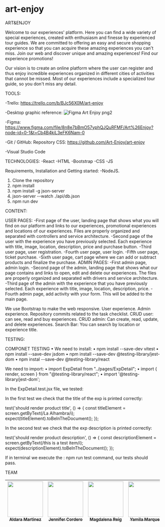# art-enjoy

ART&ENJOY

Welcome to our experiences' platform. Here you can find a wide variety of special experiences, created with enthusiasm and finesse by experienced tour guides. We are committed to offering an easy and secure shopping experience so that you can acquire these amazing experiences you can't miss. Join our web and discover unique and amazing experiences! Find our experience promotions!

Our vision is to create an online platform where the user can register and thus enjoy incredible experiences organized in different cities of activities that cannot be missed. Most of our experiences include a specialized tour guide, so you don't miss any detail.

TOOLS:

-Trello:
https://trello.com/b/BJc56X0M/art-enjoy

-Desktop graphic reference:
![Figma Art Enjoy png2](https://user-images.githubusercontent.com/117833121/228344491-07f0b076-9d68-4098-a8cb-9ee33928352b.png)

-Figma:
https://www.figma.com/file/8n8e7bBmO57yphQJQuRFMF/Art%26Enjoy?node-id=0-1&t=Cb4B4kiL3eFK6Nam-0

-Git / GitHub:
Repository CSS: https://github.com/Art-Enjoy/art-enjoy

-Visual Studio Code

TECHNOLOGIES:
-React
-HTML
-Bootstrap
-CSS
-JS


Requirements, Installation and Getting started:
-NodeJS.

1) Clone the repository
2) npm install
3) npm install -g json-server
4) json-server --watch ./api/db.json
5) npm run dev

CONTENT:

USER PAGES:
-First page of the user, landing page that shows what you will find on our platform and links to our experiences, promotional experiences and locations of our experiences.
Files are properly organized and separated with controllers and service architecture.
-Second page of the user with the experience you have previously selected.
Each experience with title, image, location, description, price and purchase button.
-Third user page, user registration.
-Fourth user page, user login.
-Fifth user page, ticket purchase.
-Sixth user page, cart page where we can add or subtract products and finalize the purchase.
ADMIN PAGES:
-First admin page, admin login.
-Second page of the admin, landing page that shows what our page contains and links to open, edit and delete our experiences.
The files are properly organized and separated with drivers and service architecture.
-Third page of the admin with the experience that you have previously selected.
Each experience with title, image, location, description, price.
-Fourth admin page, add activity with your form. This will be added to the main page.

We use Bootstrap to make the web responsive.
User experience.
Admin experience.
Repository commits related to the task checklist.
CRUD user: can see, read and buy experiences.
CRUD admin: Can create, read, update, and delete experiences.
Search Bar: You can search by location or experience title.

 TESTING:

COMPONET TESTING 
•	We need to install:
•	npm install --save-dev vitest
•	npm install --save-dev jsdom 
•	npm install --save-dev @testing-library/jest-dom
•	npm instal --save-dev @testing-library/react

We need to import:
•	import ExpDetail from "../pages/ExpDetail";
•	import { render, screen } from "@testing-library/react";
•	import '@testing-library/jest-dom';

In the ExpDetail.test.jsx file, we tested:

In the first test we check that the title of the exp is printed
correctly:

test('should render product title', () => {
        const titleElement = screen.getByText(/La Alhambra/i);
        expect(titleElement).toBeInTheDocument();
    });

In the second test we check that the exp description is printed
correctly:

test('should render product description', () => {
        const descriptionElement = screen.getByText(/this is a test item/i);
        expect(descriptionElement).toBeInTheDocument();
    });

If in terminal we execute the : npm run test command, our tests should pass.


TEAM

[<img src="https://avatars.githubusercontent.com/u/117835592?v=4" width=115><br><sub> Aldara Martinez </sub>](https://github.com/AldaraMG)| [<img src="https://avatars.githubusercontent.com/u/117833121?v=4" width=115><br><sub>Jennifer Cordero</sub>](https://github.com/JenniferCorderoR) | [<img src="https://avatars.githubusercontent.com/u/117833691?v=4" width=115><br><sub>Magdalena Reig</sub>](https://github.com/MagdalenaRB) | [<img src="https://avatars.githubusercontent.com/u/117834108?v=4" width=115><br><sub>Yamila Marquez</sub>](https://github.com/Milacover) | [<img src="https://avatars.githubusercontent.com/u/124665913?v=4" width=115><br><sub>Miriam García</sub>](https://github.com/miriamremesal) |
| :---: | :---: | :---: |  :---: |  :---: | 
